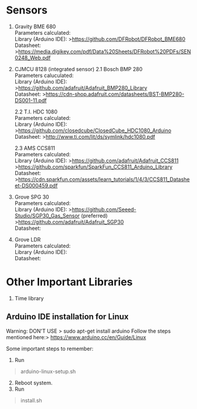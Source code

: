 # Sensors

1. Gravity BME 680
  <br>Parameters calculated: 
  <br>Library (Arduino IDE): >https://github.com/DFRobot/DFRobot_BME680 
  <br>Datasheet: >https://media.digikey.com/pdf/Data%20Sheets/DFRobot%20PDFs/SEN0248_Web.pdf 
  
2. CJMCU 8128 (integrated sensor)
    2.1 Bosch BMP 280
      <br>Parameters caluculated:
      <br>Library (Arduino IDE): >https://github.com/adafruit/Adafruit_BMP280_Library
      <br>Datasheet: >https://cdn-shop.adafruit.com/datasheets/BST-BMP280-DS001-11.pdf
      
     2.2 T.I. HDC 1080
      <br>Parameters calculated:
      <br>Library (Arduino IDE): >https://github.com/closedcube/ClosedCube_HDC1080_Arduino
      <br>Datasheet: >http://www.ti.com/lit/ds/symlink/hdc1080.pdf
      
     2.3 AMS CCS811
      <br>Parameters calculated:
      <br>Library (Arduino IDE): >https://github.com/adafruit/Adafruit_CCS811
                     <br>        >https://github.com/sparkfun/SparkFun_CCS811_Arduino_Library
      <br>Datasheet: >https://cdn.sparkfun.com/assets/learn_tutorials/1/4/3/CCS811_Datasheet-DS000459.pdf
      
      
3. Grove SPG 30
  <br>Parameters calculated:
  <br>Library (Arduino IDE): >https://github.com/Seeed-Studio/SGP30_Gas_Sensor (preferred)
                         >https://github.com/adafruit/Adafruit_SGP30
  <br>Datasheet:
  
4. Grove LDR
  <br>Parameters calculated:
  <br>Library (Arduino IDE):
  <br>Datasheet:
  
  
# Other Important Libraries

1. Time library


## Arduino IDE installation for Linux 
Warning: DON'T USE > sudo apt-get install arduino
Follow the steps mentioned here:> https://www.arduino.cc/en/Guide/Linux 

Some important steps to remember:
1. Run <br>
>arduino-linux-setup.sh
2. Reboot system.
3. Run <br> 
>install.sh

